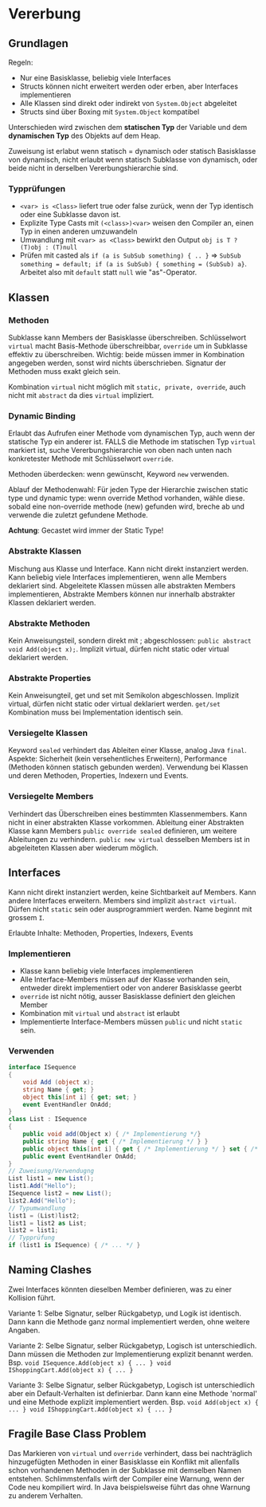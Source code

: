 # Vererbung

## Grundlagen

Regeln:

- Nur eine Basisklasse, beliebig viele Interfaces
- Structs können nicht erweitert werden oder erben, aber Interfaces implementieren
- Alle Klassen sind direkt oder indirekt von `System.Object` abgeleitet
- Structs sind über Boxing mit `System.Object` kompatibel

Unterschieden wird zwischen dem **statischen Typ** der Variable und dem **dynamischen Typ** des Objekts auf dem Heap.

Zuweisung ist erlabut wenn statisch = dynamisch oder statisch Basisklasse von dynamisch, nicht erlaubt wenn statisch Subklasse von dynamisch, oder beide nicht in derselben Vererbungshierarchie sind.

### Typprüfungen

- `<var> is <Class>` liefert true oder false zurück, wenn der Typ identisch oder eine Subklasse davon ist. 
- Explizite Type Casts mit `(<class>)<var>` weisen den Compiler an, einen Typ in einen anderen umzuwandeln
- Umwandlung mit `<var> as <Class>` bewirkt den Output `obj is T ? (T)obj : (T)null`
- Prüfen mit casted als `if (a is SubSub something) { .. }` => `SubSub something = default; if (a is SubSub) { something = (SubSub) a}`. Arbeitet also mit  `default` statt `null` wie "as"-Operator.

## Klassen

### Methoden

Subklasse kann Members der Basisklasse überschreiben. Schlüsselwort `virtual` macht Basis-Methode überschreibbar, `override` um in Subklasse effektiv zu überschreiben. Wichtig: beide müssen immer in Kombination angegeben werden, sonst wird nichts überschrieben. Signatur der Methoden muss exakt gleich sein.

Kombination `virtual` nicht möglich mit `static, private, override`, auch nicht mit `abstract` da dies `virtual` impliziert.

### Dynamic Binding

Erlaubt das Aufrufen einer Methode vom dynamischen Typ, auch wenn der statische Typ ein anderer ist. FALLS die Methode im statischen Typ `virtual` markiert ist, suche Vererbungshierarchie von oben nach unten nach konkretester Methode mit Schlüsselwort `override`.

Methoden überdecken: wenn gewünscht, Keyword `new` verwenden.

Ablauf der Methodenwahl: Für jeden Type der Hierarchie zwischen static type und dynamic type: wenn override Method vorhanden, wähle diese. sobald eine non-override methode (new) gefunden wird, breche ab und verwende die zuletzt gefundene Methode.

**Achtung**: Gecastet wird immer der Static Type!

### Abstrakte Klassen

Mischung aus Klasse und Interface. Kann nicht direkt instanziert werden. Kann beliebig viele Interfaces implementieren, wenn alle Members deklariert sind. Abgeleitete Klassen müssen alle abstrakten Members implementieren, Abstrakte Members können nur innerhalb abstrakter Klassen deklariert werden.

### Abstrakte Methoden

Kein Anweisungsteil, sondern direkt mit ; abgeschlossen: `public abstract void Add(object x);`.  Implizit virtual, dürfen nicht static oder virtual deklariert werden.

### Abstrakte Properties

Kein Anweisungteil, get und set mit Semikolon abgeschlossen. Implizit virtual, dürfen nicht static oder virtual deklariert werden. `get/set` Kombination muss bei Implementation identisch sein.

### Versiegelte Klassen

Keyword `sealed` verhindert das Ableiten einer Klasse, analog Java `final`. Aspekte: Sicherheit (kein versehentliches Erweitern), Performance (Methoden können statisch gebunden werden). Verwendung bei Klassen und deren Methoden, Properties, Indexern und Events.

### Versiegelte Members

Verhindert das Überschreiben eines bestimmten Klassenmembers. Kann nicht in einer abstrakten Klasse vorkommen. Ableitung einer Abstrakten Klasse kann Members `public override sealed` definieren, um weitere Ableitungen zu verhindern. `public new virtual` desselben Members ist in abgeleiteten Klassen aber wiederum möglich.

## Interfaces

Kann nicht direkt instanziert werden, keine Sichtbarkeit auf Members. Kann andere Interfaces erweitern. Members sind implizit `abstract virtual`. Dürfen nicht `static` sein oder ausprogrammiert werden. Name beginnt mit grossem `I`.

Erlaubte Inhalte: Methoden, Properties, Indexers, Events

### Implementieren

- Klasse kann beliebig viele Interfaces implementieren
- Alle Interface-Members müssen auf der Klasse vorhanden sein, entweder direkt implementiert oder von anderer Basisklasse geerbt
- `override` ist nicht nötig, ausser Basisklasse definiert den gleichen Member
- Kombination mit `virtual` und `abstract` ist erlaubt
- Implementierte Interface-Members müssen `public` und nicht `static` sein.

### Verwenden

```csharp
interface ISequence
{
	void Add (object x);
	string Name { get; }
	object this[int i] { get; set; }
	event EventHandler OnAdd;
}
class List : ISequence
{
	public void add(Object x) { /* Implementierung */}
    public string Name { get { /* Implementierung */ } }
    public object this[int i] { get { /* Implementierung */ } set { /* Implementierung */ } }
    public event EventHandler OnAdd;
}
// Zuweisung/Verwendugng
List list1 = new List();
list1.Add("Hello");
ISequence list2 = new List();
list2.Add("Hello");
// Typumwandlung
list1 = (List)list2;
list1 = list2 as List;
list2 = list1;
// Typprüfung
if (list1 is ISequence) { /* ... */ }
```

## Naming Clashes

Zwei Interfaces könnten dieselben Member definieren, was zu einer Kollision führt. 

Variante 1: Selbe Signatur, selber Rückgabetyp, und Logik ist identisch. Dann kann die Methode ganz normal implementiert werden, ohne weitere Angaben.

Variante 2: Selbe Signatur, selber Rückgabetyp, Logisch ist unterschiedlich. Dann müssen die Methoden zur Implementierung explizit benannt werden. Bsp. `void ISequence.Add(object x) { ... } void IShoppingCart.Add(object x) { ... }`

Variante 3: Selbe Signatur, selber Rückgabetyp, Logisch ist unterschiedlich aber ein Default-Verhalten ist definierbar. Dann kann eine Methode 'normal' und eine Methode explizit implementiert werden. Bsp. `void Add(object x) { ... } void IShoppingCart.Add(object x) { ... }`

## Fragile Base Class Problem

Das Markieren von `virtual` und `override` verhindert, dass bei nachträglich hinzugefügten Methoden in einer Basisklasse ein Konflikt mit allenfalls schon vorhandenen Methoden in der Subklasse mit demselben Namen entstehen. Schlimmstenfalls wirft der Compiler eine Warnung, wenn der Code neu kompiliert wird. In Java beispielsweise führt das ohne Warnung zu anderem Verhalten.